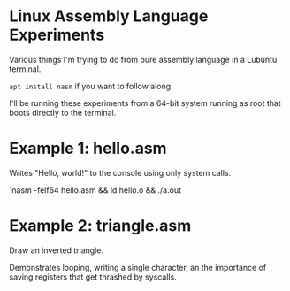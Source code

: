 # Linux Assembly Language Experiments

Various things I'm trying to do from pure assembly language in a Lubuntu terminal.

`apt install nasm` if you want to follow along.

I'll be running these experiments from a 64-bit system running as root that boots directly to the terminal.

# Example 1: hello.asm

Writes "Hello, world!" to the console using only system calls.

`nasm -felf64 hello.asm && ld hello.o && ./a.out

# Example 2: triangle.asm

Draw an inverted triangle.

Demonstrates looping, writing a single character, an the importance of saving registers that get thrashed by syscalls.

